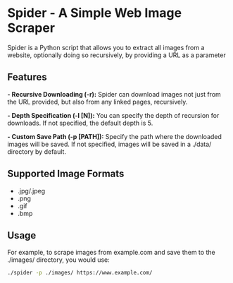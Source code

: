 # Spider - A Simple Web Image Scraper

Spider is a Python script that allows you to extract all images from a website, optionally doing so recursively, by providing a URL as a parameter

## Features
**- Recursive Downloading (-r):** Spider can download images not just from the URL provided, but also from any linked pages, recursively.

**- Depth Specification (-l [N]):** You can specify the depth of recursion for downloads. If not specified, the default depth is 5.

**- Custom Save Path (-p [PATH]):** Specify the path where the downloaded images will be saved. If not specified, images will be saved in a ./data/ directory by default.

## Supported Image Formats  

- .jpg/.jpeg
- .png
- .gif
- .bmp

## Usage

For example, to scrape images from example.com and save them to the ./images/ directory, you would use:
```sh
./spider -p ./images/ https://www.example.com/
```

